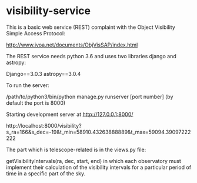# visibility-service
This is a basic web service (REST) complaint with the Object Visibility Simple Access Protocol:

http://www.ivoa.net/documents/ObjVisSAP/index.html

The REST service needs python 3.6 and uses two libraries django and astropy:

Django==3.0.3
astropy==3.0.4

To run the server:

/path/to/python3/bin/python manage.py runserver [port number]
(by default the port is 8000)


Starting development server at http://127.0.0.1:8000/

http://localhost:8000/visibility?s_ra=166&s_dec=-19&t_min=58910.43263888889&t_max=59094.39097222222

The part which is telescope-related is in the views.py file:

getVisibilityIntervals(ra, dec, start, end) in which each observatory must implement their calculation of the visibility 
intervals for a particular period of time in a specific part of the sky.
  

